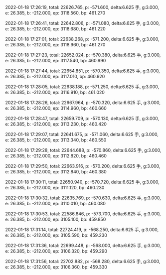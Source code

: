 2022-01-18 17:26:19, total: 22626.765, p: -571.600, delta:6.625 手, g:3.000, e: 26.385, b: -212.000, ep: 3118.560, bp: 461.270

2022-01-18 17:26:41, total: 22642.806, p: -571.080, delta:6.625 手, g:3.000, e: 26.385, b: -212.000, ep: 3118.680, bp: 461.220

2022-01-18 17:27:01, total: 22638.268, p: -571.200, delta:6.625 手, g:3.000, e: 26.385, b: -212.000, ep: 3118.960, bp: 461.270

2022-01-18 17:27:23, total: 22652.024, p: -570.380, delta:6.625 手, g:3.000, e: 26.385, b: -212.000, ep: 3117.540, bp: 460.990

2022-01-18 17:27:44, total: 22654.851, p: -570.350, delta:6.625 手, g:3.000, e: 26.385, b: -212.000, ep: 3117.010, bp: 460.920

2022-01-18 17:28:05, total: 22638.188, p: -571.250, delta:6.625 手, g:3.000, e: 26.385, b: -212.000, ep: 3116.910, bp: 461.020

2022-01-18 17:28:26, total: 22667.964, p: -570.320, delta:6.625 手, g:3.000, e: 26.385, b: -212.000, ep: 3114.960, bp: 460.660

2022-01-18 17:28:47, total: 22659.709, p: -570.130, delta:6.625 手, g:3.000, e: 26.385, b: -212.000, ep: 3113.230, bp: 460.420

2022-01-18 17:29:07, total: 22641.675, p: -571.060, delta:6.625 手, g:3.000, e: 26.385, b: -212.000, ep: 3113.340, bp: 460.550

2022-01-18 17:29:28, total: 22644.688, p: -570.860, delta:6.625 手, g:3.000, e: 26.385, b: -212.000, ep: 3112.820, bp: 460.460

2022-01-18 17:29:50, total: 22663.916, p: -570.200, delta:6.625 手, g:3.000, e: 26.385, b: -212.000, ep: 3112.840, bp: 460.380

2022-01-18 17:30:11, total: 22650.940, p: -570.720, delta:6.625 手, g:3.000, e: 26.385, b: -212.000, ep: 3111.120, bp: 460.230

2022-01-18 17:30:32, total: 22635.769, p: -570.630, delta:6.625 手, g:3.000, e: 26.385, b: -212.000, ep: 3110.010, bp: 460.080

2022-01-18 17:30:53, total: 22586.846, p: -573.700, delta:6.625 手, g:3.000, e: 26.385, b: -212.000, ep: 3105.100, bp: 459.850

2022-01-18 17:31:14, total: 22724.419, p: -568.250, delta:6.625 手, g:3.000, e: 26.385, b: -212.000, ep: 3105.590, bp: 459.230

2022-01-18 17:31:36, total: 22699.448, p: -568.000, delta:6.625 手, g:3.000, e: 26.385, b: -212.000, ep: 3106.320, bp: 459.290

2022-01-18 17:31:56, total: 22702.882, p: -568.280, delta:6.625 手, g:3.000, e: 26.385, b: -212.000, ep: 3106.360, bp: 459.330